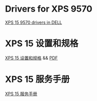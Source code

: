 # Drivers for XPS 9570
[XPS 15 9570 drivers in DELL](https://www.dell.com/support/home/zh-cn/product-support/product/xps-15-9570-laptop/drivers)

# XPS 15 设置和规格  
[XPS 15 设置和规格](https://www.dell.com/support/manuals/zh-cn/xps-15-9570-laptop/xps-15-9570-setupandspecifications/) && [PDF](https://dl.dell.com/topicspdf/xps-15-9570-laptop_specifications_zh-cn.pdf)


# XPS 15 服务手册
[XPS 15 服务手册](https://www.dell.com/support/manuals/zh-cn/xps-15-9570-laptop/xps-15-9570-service_manual/)
